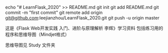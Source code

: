 echo "# LearnFlask_2020" >> README.md
git init
git add README.md
git commit -m "first commit"
git remote add origin git@github.com:leejianzhou/LearnFlask_2020.git
git push -u origin master

这是《Flask Web开发实践 入门、进阶与原理解析  李辉》学习资料
包括练习用的程序和思维导图（Mindjet格式）

思维导图见 Study 文件夹

